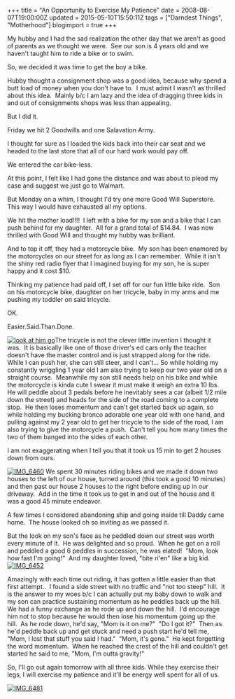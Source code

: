 +++
title = "An Opportunity to Exercise My Patience"
date = 2008-08-07T19:00:00Z
updated = 2015-05-10T15:50:11Z
tags = ["Darndest Things", "Motherhood"]
blogimport = true 
+++

My hubby and I had the sad realization the other day that we aren't as good of parents as we thought we were.  See our son is 4 years old and we haven't taught him to ride a bike or to swim.  

So, we decided it was time to get the boy a bike.  

Hubby thought a consignment shop was a good idea, because why spend a butt load of money when you don't have to.  I must admit I wasn't as thrilled about this idea.  Mainly b/c I am lazy and the idea of dragging three kids in and out of consignments shops was less than appealing.  

But I did it.  

Friday we hit 2 Goodwills and one Salavation Army.  

I thought for sure as I loaded the kids back into their car seat and we headed to the last store that all of our hard work would pay off.  

We entered the car bike-less.  

At this point, I felt like I had gone the distance and was about to plead my case and suggest we just go to Walmart.  

But Monday on a whim, I thought I'd try one more Good Will Superstore.  This way I would have exhausted all my options.  

We hit the mother load!!!!  I left with a bike for my son and a bike that I can push behind for my daughter.  All for a grand total of $14.84.  I was now thrilled with Good Will and thought my hubby was brilliant.  

And to top it off, they had a motorcycle bike.  My son has been enamored by the motorcycles on our street for as long as I can remember.  While it isn't the shiny red radio flyer that I imagined buying for my son, he is super happy and it cost $10.  

Thinking my patience had paid off, I set off for our fun little bike ride.  Son on his motorcycle bike, daughter on her tricycle, baby in my arms and me pushing my toddler on said tricycle.  

OK.  

Easier.Said.Than.Done.  

[![look at him go](https://latc.s3.amazonaws.com/wp-content/uploads/2008/08/look-at-him-go-thumb.jpg)](https://latc.s3.amazonaws.com/wp-content/uploads/2008/08/look-at-him-go.jpg)The tricycle is not the clever little invention I thought it was.  It is basically like one of those driver's ed cars only the teacher doesn't have the master control and is just strapped along for the ride.  While I can push her, she can still steer, and I can't... So while holding my constantly wriggling 1 year old I am also trying to keep our two year old on a straight course.  Meanwhile my son still needs help on his bike and while the motorcycle is kinda cute I swear it must make it weigh an extra 10 lbs.  He will peddle about 3 pedals before he inevitably sees a car (albeit 1/2 mile down the street) and heads for the side of the road coming to a complete stop.  He then loses momentum and can't get started back up again, so while holding my 
bucking bronco 
adorable one year old with one hand, and pulling against my 2 year old to get her tricycle to the side of the road, I am also trying to give the motorcycle a push.  Can't tell you how many times the two of them banged into the sides of each other.  

I am not exaggerating when I tell you that it took us 15 min to get 2 houses down from ours.  

[![IMG_6460](https://latc.s3.amazonaws.com/wp-content/uploads/2008/08/img-6460-thumb.jpg)](https://latc.s3.amazonaws.com/wp-content/uploads/2008/08/img-6460.jpg) We spent 30 minutes riding bikes and we made it down two houses to the left of our house, turned around (this took a good 10 minutes) and then past our house 2 houses to the right before ending up in our driveway.  Add in the time it took us to get in and out of the house and it was a good 45 minute endeavor.  

A few times I considered abandoning ship and going inside till Daddy came home.  The house looked oh so inviting as we passed it.  

But the look on my son's face as he peddled down our street was worth every minute of it.  He was delighted and so proud.  When he got on a roll and peddled a good 6 peddles in succession, he was elated!  "Mom, look how fast I'm going!"  And my daughter loved, "bite ri'en" like a big kid.  [![IMG_6452](https://latc.s3.amazonaws.com/wp-content/uploads/2008/08/img-6452-thumb.jpg)](https://latc.s3.amazonaws.com/wp-content/uploads/2008/08/img-6452.jpg)  

Amazingly with each time out riding, it has gotten a little easier than that first attempt..  I found a side street with no traffic and "not too steep" hill.  It is the answer to my woes b/c I can actually put my baby down to walk and my son can practice sustaining momentum as he peddles back up the hill.  We had a funny exchange as he rode up and down the hill.  I'd encourage him not to stop because he would then lose his momentum going up the hill.  As he rode down, he'd say, "Mom is it on me?"  "Do I got it?"  Then as he'd peddle back up and get stuck and need a push start he'd tell me, "Mom, I lost that stuff you said I had."  "Mom, it's gone."  He kept forgetting the word momentum.  When he reached the crest of the hill and couldn't get started he said to me, "Mom, I'm outta gravity!"  

So, I'll go out again tomorrow with all three kids. While they exercise their legs, I will exercise my patience and it'll be energy well spent for all of us.  

[![IMG_6481](https://latc.s3.amazonaws.com/wp-content/uploads/2008/08/img-6481-thumb.jpg)](https://latc.s3.amazonaws.com/wp-content/uploads/2008/08/img-6481.jpg)
